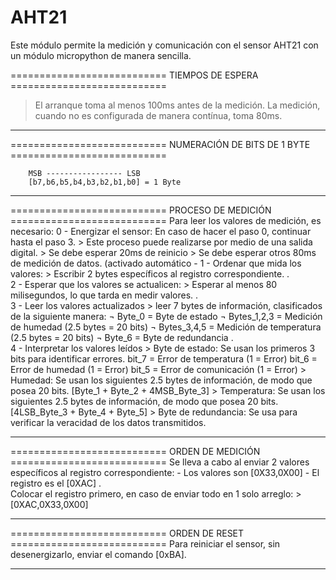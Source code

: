 # AHT21

Este módulo permite la medición y comunicación con el sensor AHT21 con un módulo
micropython de manera sencilla.

===========================      TIEMPOS DE ESPERA       ===========================
 > El arranque toma al menos 100ms antes de la medición.
 > La medición, cuando no es configurada de manera contínua, toma 80ms.
____________________________________________________________________________________
=========================== NUMERACIÓN DE BITS DE 1 BYTE ===========================

        MSB ----------------- LSB
        [b7,b6,b5,b4,b3,b2,b1,b0] = 1 Byte
____________________________________________________________________________________

===========================      PROCESO DE MEDICIÓN      ===========================
Para leer los valores de medición, es necesario:
    0 - Energizar el sensor: En caso de hacer el paso 0, continuar hasta el paso 3.
        > Este proceso puede realizarse por medio de una salida digital.
        > Se debe esperar 20ms de reinicio
        > Se debe esperar otros 80ms de medición de datos. (activado automático
        -
    1 - Ordenar que mida los valores:
        > Escribir 2 bytes específicos al registro correspondiente.
.        
    2 - Esperar que los valores se actualicen:
        > Esperar al menos 80 milisegundos, lo que tarda en medir valores.
.        
    3 - Leer los valores actualizados
        > leer 7 bytes de información, clasificados de la siguiente manera:
            ¬ Byte_0        = Byte de estado
            ¬ Bytes_1,2,3   = Medición de humedad       (2.5 bytes = 20 bits)
            ¬ Bytes_3,4,5   = Medición de temperatura   (2.5 bytes = 20 bits)
            ¬ Byte_6        = Byte de redundancia
.        
    4 - Interpretar los valores leídos
        > Byte de estado: 
         Se usan los primeros 3 bits para identificar errores.
            bit_7 = Error de temperatura    (1 = Error)
            bit_6 = Error de humedad        (1 = Error)
            bit_5 = Error de comunicación   (1 = Error)
        > Humedad:
         Se usan los siguientes 2.5 bytes de información, de modo que posea 20 bits.
            [Byte_1 + Byte_2 + 4MSB_Byte_3]
        > Temperatura:
         Se usan los siguientes 2.5 bytes de información, de modo que posea 20 bits.
            [4LSB_Byte_3 + Byte_4 + Byte_5]
        > Byte de redundancia:
         Se usa para verificar la veracidad de los datos transmitidos.
____________________________________________________________________________________

===========================      ORDEN DE MEDICIÓN       ===========================
Se lleva a cabo al enviar 2 valores específicos al registro correspondiente:
    - Los valores son [0X33,0X00]
    - El registro es el [0XAC]
.    
    Colocar el registro primero, en caso de enviar todo en 1 solo arreglo:
        > [0XAC,0X33,0X00]
____________________________________________________________________________________

===========================       ORDEN DE RESET         ===========================
Para reiniciar el sensor, sin desenergizarlo, enviar el comando [0xBA].
____________________________________________________________________________________
